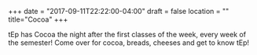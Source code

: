 +++
date = "2017-09-11T22:22:00-04:00"
draft = false
location = ""
title="Cocoa"
+++

tEp has Cocoa the night after the first classes of the week, every week of the semester! Come over for cocoa, breads, cheeses and get to know tEp!
